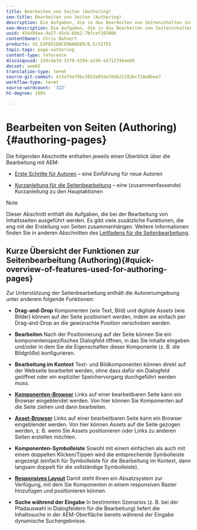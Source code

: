 ```yaml
---
title: Bearbeiten von Seiten (Authoring)
seo-title: Bearbeiten von Seiten (Authoring)
description: Die Aufgaben, die in das Bearbeiten von Seiteninhalten involviert sind
seo-description: Die Aufgaben, die in das Bearbeiten von Seiteninhalten involviert sind
uuid: 454d94aa-da27-45cb-bbb2-7bfcef103806
contentOwner: Chris Bohnert
products: SG_EXPERIENCEMANAGER/6.5/SITES
topic-tags: page-authoring
content-type: reference
discoiquuid: 2d4cda3d-3270-4294-a146-e5712746aebb
docset: aem65
translation-type: tm+mt
source-git-commit: 413af4ef9bc3652e05da78d622183bcf20a8bee7
workflow-type: tm+mt
source-wordcount: '322'
ht-degree: 100%

---
```



# Bearbeiten von Seiten (Authoring){#authoring-pages}

Die folgenden Abschnitte enthalten jeweils einen Überblick über die Bearbeitung mit AEM:

* [Erste Schritte für Autoren](/help/sites-authoring/first-steps.md) – eine Einführung für neue Autoren

* [Kurzanleitung für die Seitenbearbeitung](/help/sites-authoring/qg-page-authoring.md) – eine (zusammenfassende) Kurzanleitung zu den Hauptaktionen

>[!NOTE]
>
>Dieser Abschnitt enthält die Aufgaben, die bei der Bearbeitung von Inhaltsseiten ausgeführt werden. Es gibt viele zusätzliche Funktionen, die eng mit der Erstellung von Seiten zusammenhängen. Weitere Informationen finden Sie in anderen Abschnitten des [Leitfadens für die Seitenbearbeitung](/help/sites-authoring/home.md).

## Kurze Übersicht der Funktionen zur Seitenbearbeitung (Authoring){#quick-overview-of-features-used-for-authoring-pages}

Zur Unterstützung der Seitenbearbeitung enthält die Autorenumgebung unter anderem folgende Funktionen:

* **Drag-and-Drop**
Komponenten (wie Text, Bild) und digitale Assets (wie Bilder) können auf der Seite positioniert werden, indem sie einfach per Drag-and-Drop an die gewünschte Position verschoben werden.

* **Bearbeiten**
Nach der Positionierung auf der Seite können Sie ein komponentenspezifisches Dialogfeld öffnen, in das Sie Inhalte eingeben und/oder in dem Sie die Eigenschaften dieser Komponente (z. B. die Bildgröße) konfigurieren.

* **Bearbeitung im Kontext**
Text- und Bildkomponenten können direkt auf der Webseite bearbeitet werden, ohne dass dafür ein Dialogfeld geöffnet oder ein expliziter Speichervorgang durchgeführt werden muss.

* **[Komponenten-Browser](/help/sites-authoring/author-environment-tools.md#componentsbrowsertouchoptimizedui)**
Links auf einer bearbeitbaren Seite kann ein Browser eingeblendet werden. Von hier können Sie Komponenten auf die Seite ziehen und dann bearbeiten.

* **[Asset-Browser](/help/sites-authoring/author-environment-tools.md#assetsbrowsertouchoptimizedui)**
Links auf einer bearbeitbaren Seite kann ein Browser eingeblendet werden. Von hier können Assets auf die Seite gezogen werden, z. B. wenn Sie Assets positionieren oder Links zu anderen Seiten erstellen möchten.

* **Komponenten-Symbolleiste**
Sowohl mit einem einfachen als auch mit einem doppelten Klicken/Tippen wird die entsprechende Symbolleiste angezeigt (einfach für Symbolleiste für die Bearbeitung im Kontext, dann langsam doppelt für die vollständige Symbolleiste).

* **[Responsives Layout](/help/sites-authoring/responsive-layout.md)** Damit steht Ihnen ein Absatzsystem zur Verfügung, mit dem Sie Komponenten in einem responsiven Raster hinzufügen und positionieren können.

* **Suche während der Eingabe**
In bestimmten Szenarios (z. B. bei der Pfadauswahl in Dialogfeldern für die Bearbeitung) liefert die Inhaltssuche in der AEM-Oberfläche bereits während der Eingabe dynamische Suchergebnisse.

